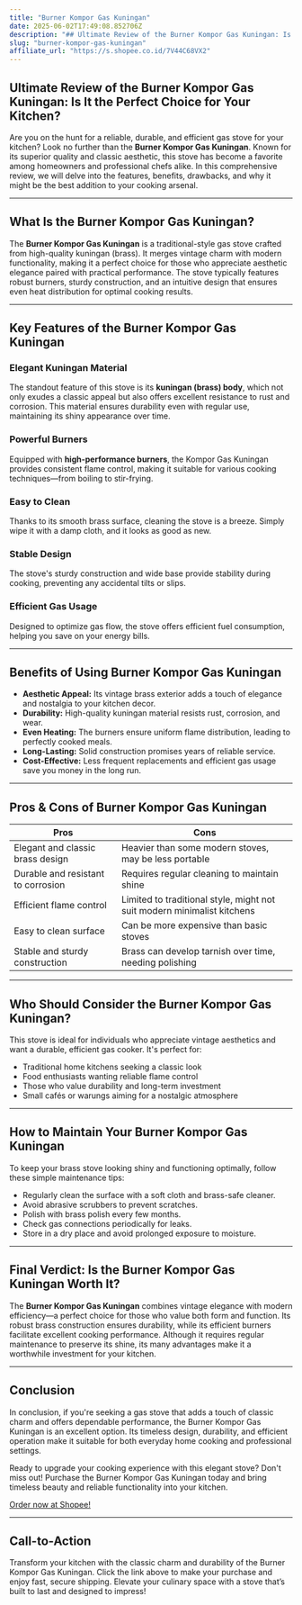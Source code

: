 ```yaml
---
title: "Burner Kompor Gas Kuningan"
date: 2025-06-02T17:49:08.852706Z
description: "## Ultimate Review of the Burner Kompor Gas Kuningan: Is It the Perfect Choice for Your Kitchen?..."
slug: "burner-kompor-gas-kuningan"
affiliate_url: "https://s.shopee.co.id/7V44C68VX2"
---
```

## Ultimate Review of the Burner Kompor Gas Kuningan: Is It the Perfect Choice for Your Kitchen?

Are you on the hunt for a reliable, durable, and efficient gas stove for your kitchen? Look no further than the **Burner Kompor Gas Kuningan**. Known for its superior quality and classic aesthetic, this stove has become a favorite among homeowners and professional chefs alike. In this comprehensive review, we will delve into the features, benefits, drawbacks, and why it might be the best addition to your cooking arsenal.

---

## What Is the Burner Kompor Gas Kuningan?

The **Burner Kompor Gas Kuningan** is a traditional-style gas stove crafted from high-quality kuningan (brass). It merges vintage charm with modern functionality, making it a perfect choice for those who appreciate aesthetic elegance paired with practical performance. The stove typically features robust burners, sturdy construction, and an intuitive design that ensures even heat distribution for optimal cooking results.

---

## Key Features of the Burner Kompor Gas Kuningan

### Elegant Kuningan Material

The standout feature of this stove is its **kuningan (brass) body**, which not only exudes a classic appeal but also offers excellent resistance to rust and corrosion. This material ensures durability even with regular use, maintaining its shiny appearance over time.

### Powerful Burners

Equipped with **high-performance burners**, the Kompor Gas Kuningan provides consistent flame control, making it suitable for various cooking techniques—from boiling to stir-frying.

### Easy to Clean

Thanks to its smooth brass surface, cleaning the stove is a breeze. Simply wipe it with a damp cloth, and it looks as good as new.

### Stable Design

The stove's sturdy construction and wide base provide stability during cooking, preventing any accidental tilts or slips.

### Efficient Gas Usage

Designed to optimize gas flow, the stove offers efficient fuel consumption, helping you save on your energy bills.

---

## Benefits of Using Burner Kompor Gas Kuningan

- **Aesthetic Appeal:** Its vintage brass exterior adds a touch of elegance and nostalgia to your kitchen decor.
- **Durability:** High-quality kuningan material resists rust, corrosion, and wear.
- **Even Heating:** The burners ensure uniform flame distribution, leading to perfectly cooked meals.
- **Long-Lasting:** Solid construction promises years of reliable service.
- **Cost-Effective:** Less frequent replacements and efficient gas usage save you money in the long run.

---

## Pros & Cons of Burner Kompor Gas Kuningan

| **Pros** | **Cons** |
| --- | --- |
| Elegant and classic brass design | Heavier than some modern stoves, may be less portable |
| Durable and resistant to corrosion | Requires regular cleaning to maintain shine |
| Efficient flame control | Limited to traditional style, might not suit modern minimalist kitchens |
| Easy to clean surface | Can be more expensive than basic stoves |
| Stable and sturdy construction | Brass can develop tarnish over time, needing polishing |

---

## Who Should Consider the Burner Kompor Gas Kuningan?

This stove is ideal for individuals who appreciate vintage aesthetics and want a durable, efficient gas cooker. It's perfect for:

- Traditional home kitchens seeking a classic look
- Food enthusiasts wanting reliable flame control
- Those who value durability and long-term investment
- Small cafés or warungs aiming for a nostalgic atmosphere

---

## How to Maintain Your Burner Kompor Gas Kuningan

To keep your brass stove looking shiny and functioning optimally, follow these simple maintenance tips:

- Regularly clean the surface with a soft cloth and brass-safe cleaner.
- Avoid abrasive scrubbers to prevent scratches.
- Polish with brass polish every few months.
- Check gas connections periodically for leaks.
- Store in a dry place and avoid prolonged exposure to moisture.

---

## Final Verdict: Is the Burner Kompor Gas Kuningan Worth It?

The **Burner Kompor Gas Kuningan** combines vintage elegance with modern efficiency—a perfect choice for those who value both form and function. Its robust brass construction ensures durability, while its efficient burners facilitate excellent cooking performance. Although it requires regular maintenance to preserve its shine, its many advantages make it a worthwhile investment for your kitchen.

---

## Conclusion

In conclusion, if you're seeking a gas stove that adds a touch of classic charm and offers dependable performance, the Burner Kompor Gas Kuningan is an excellent option. Its timeless design, durability, and efficient operation make it suitable for both everyday home cooking and professional settings.

Ready to upgrade your cooking experience with this elegant stove? Don't miss out! Purchase the Burner Kompor Gas Kuningan today and bring timeless beauty and reliable functionality into your kitchen.

[Order now at Shopee!](https://s.shopee.co.id/7V44C68VX2)

---

## Call-to-Action

Transform your kitchen with the classic charm and durability of the Burner Kompor Gas Kuningan. Click the link above to make your purchase and enjoy fast, secure shipping. Elevate your culinary space with a stove that’s built to last and designed to impress!